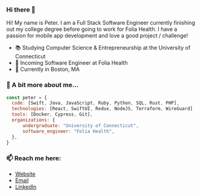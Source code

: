 ### Hi there 👋
<!-- <img align='right' src='https://www.spigotmc.org/data/avatars/l/1379/1379584.jpg?1643825689' width='200'/> -->
<p>Hi! My name is Peter. I am a Full Stack Software Engineer currently finishing out my college degree before going to work for Folia Health. I have a passion for mobile app development and love a good project / challenge!</p>

- 📚 Studying Computer Science & Entrepreneurship at the University of Connecticut
- 🔭 Incoming Software Engineer at Folia Health
- 📍 Currently in Boston, MA

### 📝 A bit more about me...
```javascript
const peter = {
  code: [Swift, Java, JavaScript, Ruby, Python, SQL, Rust, PHP],
  technologies: [React, SwiftUI, Redux, NodeJS, Terraform, WireGuard]
  tools: [Docker, Cypress, Git],
  organizations: {
      undergraduate: "University of Connecticut",
      software_engineer: "Folia Health",
  },
}     
```

### 📫 Reach me here:
- [Website](https://petervirtue.com)
- [Email](mailto:petervirtue18@gmail.com)
- [LinkedIn](https://www.linkedin.com/in/petervirtue/)
